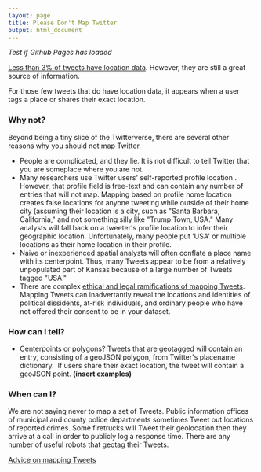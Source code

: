 ```yaml
---
layout: page
title: Please Don't Map Twitter
output: html_document
---
```


*Test if Github Pages has loaded*

[Less than 3% of tweets have location data](proportions.md). However, they are still a great source of information.

For those few tweets that do have location data, it appears when a user tags a place or shares their exact location. 

### Why not?
Beyond being a tiny slice of the Twitterverse, there are several other reasons why you should not map Twitter.

- People are complicated, and they lie. It is not difficult to tell Twitter that you are someplace where you are not.
- Many researchers use Twitter users' self-reported profile location <citation needed>. However, that profile field is free-text and can contain any number of entries that will not map. Mapping based on profile home location creates false locations for anyone tweeting while outside of their home city (assuming their location is a city, such as "Santa Barbara, California," and not something silly like "Trump Town, USA."  Many analysts will fall back on a tweeter's profile location to infer their geographic location. Unfortunately, many people put 'USA' 
or multiple locations as their home location in their profile. 
- Naive or inexperienced spatial analysts will often conflate a place name with its centerpoint. Thus, many Tweets appear to be from a relatively unpopulated part of Kansas because of a large number of Tweets tagged "USA."
- There are complex [ethical and legal ramifications of mapping Tweets](ethics.md). Mapping Tweets can inadvertantly reveal the locations and identities of political dissidents, at-risk individuals, and ordinary people who have not offered their consent to be in your dataset.       

 
### How can I tell?
- Centerpoints or polygons? Tweets that are geotagged will contain an entry, consisting of a geoJSON polygon, from Twitter&#39;s placename dictionary.&nbsp; If users share their exact location, the tweet will contain a geoJSON point. **(insert examples)**

### When can I?
We are not saying never to map a set of Tweets. Public information offices of municipal and county police departments sometimes Tweet out locations of reported crimes. Some firetrucks will Tweet their geolocation then they arrive at a call in order to publicly log a response time. There are any number of useful robots that geotag their Tweets.    
 
[Advice on mapping Tweets](mapping.md)    
